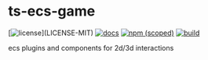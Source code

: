 # ts-ecs-game

[![license](https://img.shields.io/badge/license-MIT%2FApache--2.0-blue")](LICENSE-MIT)
[![docs](https://img.shields.io/badge/docs-typescript-blue.svg)](https://aicacia.github.io/ts-ecs-game/)
[![npm (scoped)](https://img.shields.io/npm/v/@aicacia/ecs-game)](https://www.npmjs.com/package/@aicacia/ecs-game)
[![build](https://github.com/aicacia/ts-ecs-game/workflows/Test/badge.svg)](https://github.com/aicacia/ts-ecs-game/actions?query=workflow%3ATest)

ecs plugins and components for 2d/3d interactions
